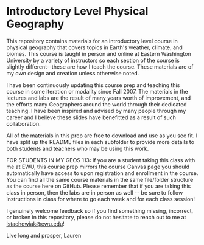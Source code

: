 # Introductory Level Physical Geography

This repository contains materials for an introductory level course in physical geography that covers topics in Earth's weather, climate, and biomes. This course is taught in person and online at Eastern Washington University by a variety of instructors so each section of the course is slightly different--these are how I teach the course. These materials are of my own design and creation unless otherwise noted.

I have been continuously updating this course prep and teaching this course in some iteration or modality since Fall 2007. The materials in the lectures and labs are the result of many years worth of improvement, and the efforts many Geographers around the world through their dedicated teaching. I have been inspired and advised by many people through my career and I believe these slides have benefitted as a result of such collaboration.

All of the materials in this prep are free to download and use as you see fit. I have split up the README files in each subfolder to provide more details to both students and teachers who may be using this work. 

FOR STUDENTS IN MY GEOS 113: If you are a student taking this class with me at EWU, this course prep mirrors the course Canvas page you should automatically have access to upon registration and enrollment in the course. You can find all the same course materials in the same file/folder structure as the course here on GitHub. Please remember that if you are taking this class in person, then the labs are in person as well -- be sure to follow instructions in class for where to go each week and for each class session!

I genuinely welcome feedback so if you find something missing, incorrect, or broken in this repository, please do not hesitate to reach out to me at lstachowiak@ewu.edu! 

Live long and prosper,
Lauren


